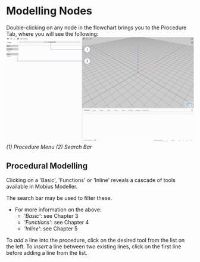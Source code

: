 # Modelling Nodes
Double-clicking on any node in the flowchart brings you to the Procedure Tab, where you will see the following:
![Procedure Modelling Node](./imgs/1.2-procedure-body.png)
*(1) Procedure Menu (2) Search Bar*

## Procedural Modelling
Clicking on a 'Basic', 'Functions' or 'Inline' reveals a cascade of tools available in Mobius Modeller.

The search bar may be used to filter these.

* For more information on the above:
  * *'Basic'*: see Chapter 3
  * *'Functions'*: see Chapter 4
  * *'Inline'*: see Chapter 5

To *add* a line into the procedure, click on the desired tool from the list on the left.
To *insert* a line between two existing lines, click on the first line before adding a line from the list. 
